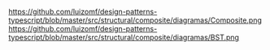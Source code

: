 https://github.com/luizomf/design-patterns-typescript/blob/master/src/structural/composite/diagramas/Composite.png
https://github.com/luizomf/design-patterns-typescript/blob/master/src/structural/composite/diagramas/BST.png
